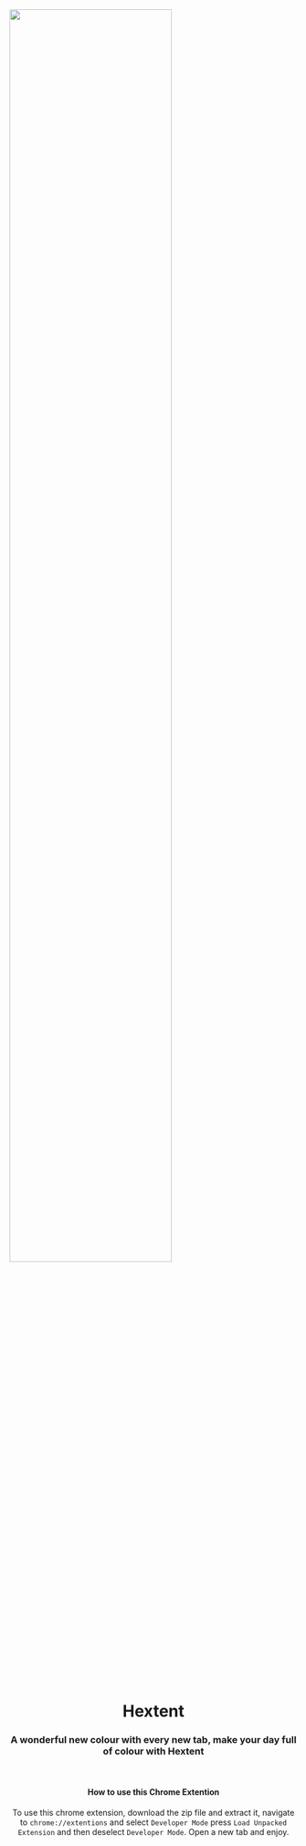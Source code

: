 <img src="https://raw.githubusercontent.com/SimpleBinary/Extent-Chrome/master/Hextent.png" width="75%" height="width">
<h1 align="center">Hextent</h1>
<h3 align="center">A wonderful new colour with every new tab, make your day full of colour with Hextent</h3>
<br>
<h4 align="center">How to use this Chrome Extention</h4>
<p align="center">To use this chrome extension, download the zip file and extract it, navigate to <code>chrome://extentions</code> and select <code>Developer Mode</code> press <code>Load Unpacked Extension</code> and then deselect <code>Developer Mode</code>. Open a new tab and enjoy.</p>

